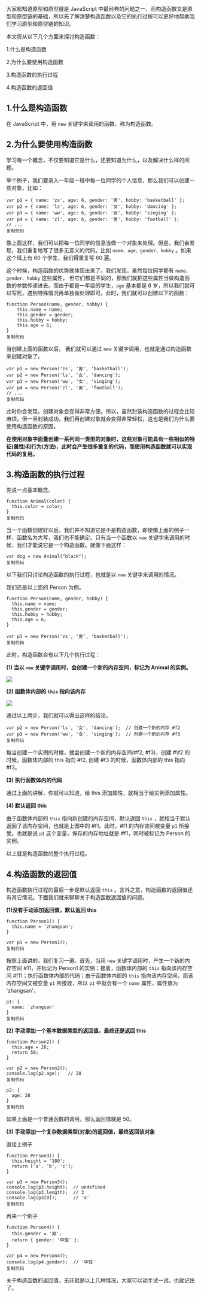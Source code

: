 大家都知道原型和原型链是 JavaScript 中最经典的问题之一，而构造函数又是原型和原型链的基础，所以先了解清楚构造函数以及它的执行过程可以更好地帮助我们学习原型和原型链的知识。

本文将从以下几个方面来探讨构造函数：

1.什么是构造函数

2.为什么要使用构造函数

3.构造函数的执行过程

4.构造函数的返回值

## 1.什么是构造函数

在 JavaScript 中，用 `new` 关键字来调用的函数，称为构造函数。

## 2.为什么要使用构造函数

学习每一个概念，不仅要知道它是什么，还要知道为什么，以及解决什么样的问题。

举个例子，我们要录入一年级一班中每一位同学的个人信息，那么我们可以创建一些对象，比如：

```
var p1 = { name: 'zs', age: 6, gender: '男', hobby: 'basketball' };
var p2 = { name: 'ls', age: 6, gender: '女', hobby: 'dancing' };
var p3 = { name: 'ww', age: 6, gender: '女', hobby: 'singing' };
var p4 = { name: 'zl', age: 6, gender: '男', hobby: 'football' };
// ...
复制代码
```

像上面这样，我们可以把每一位同学的信息当做一个对象来处理。但是，我们会发现，我们重复地写了很多无意义的代码。比如 `name、age、gender、hobby` 。如果这个班上有 60 个学生，我们得重复写 60 遍。

这个时候，构造函数的优势就体现出来了。我们发现，虽然每位同学都有 `name、gender、hobby` 这些属性， 但它们都是不同的，那我们就把这些属性当做构造函数的参数传递进去。而由于都是一年级的学生，`age` 基本都是 6 岁，所以我们就可以写死，遇到特殊情况再单独做处理即可。此时，我们就可以创建以下的函数：

```
function Person(name, gender, hobby) {
    this.name = name;
    this.gender = gender;
    this.hobby = hobby;
    this.age = 6;
}
复制代码
```

当创建上面的函数以后， 我们就可以通过 `new` 关键字调用，也就是通过构造函数来创建对象了。

```
var p1 = new Person('zs', '男', 'basketball');
var p2 = new Person('ls', '女', 'dancing');
var p3 = new Person('ww', '女', 'singing');
var p4 = new Person('zl', '男', 'football');
// ...
复制代码
```

此时你会发现，创建对象会变得非常方便。所以，虽然封装构造函数的过程会比较麻烦，但一旦封装成功，我们再创建对象就会变得非常轻松，这也是我们为什么要使用构造函数的原因。

**在使用对象字面量创建一系列同一类型的对象时，这些对象可能具有一些相似的特征(属性)和行为(方法)，此时会产生很多重复的代码，而使用构造函数就可以实现代码的复用。**

## 3.构造函数的执行过程

先说一点基本概念。

```
function Animal(color) {
  this.color = color;
}
复制代码
```

当一个函数创建好以后，我们并不知道它是不是构造函数，即使像上面的例子一样，函数名为大写，我们也不能确定。只有当一个函数以 `new` 关键字来调用的时候，我们才能说它是一个构造函数。就像下面这样：

```
var dog = new Animal("black");
复制代码
```

以下我们只讨论构造函数的执行过程，也就是以 `new` 关键字来调用的情况。

我们还是以上面的 Person 为例。

```
function Person(name, gender, hobby) {
  this.name = name;
  this.gender = gender;
  this.hobby = hobby;
  this.age = 6;
}

var p1 = new Person('zs', '男', 'basketball');
复制代码
```

此时，构造函数会有以下几个执行过程：

**(1) 当以 `new` 关键字调用时，会创建一个新的内存空间，标记为 Animal 的实例。**

![](https://user-gold-cdn.xitu.io/2018/3/8/16204b33ace36c97?imageView2/0/w/1280/h/960/format/webp/ignore-error/1)

**(2) 函数体内部的 `this` 指向该内存**

![](https://user-gold-cdn.xitu.io/2018/3/8/16204b444f40480b?imageView2/0/w/1280/h/960/format/webp/ignore-error/1)

通过以上两步，我们就可以得出这样的结论。

```
var p2 = new Person('ls', '女', 'dancing');  // 创建一个新的内存 #f2
var p3 = new Person('ww', '女', 'singing');  // 创建一个新的内存 #f3
复制代码
```

每当创建一个实例的时候，就会创建一个新的内存空间(\#f2, \#f3)，创建 #\f2 的时候，函数体内部的 this 指向 \#f2, 创建 \#f3 的时候，函数体内部的 this 指向 \#f3。

**(3) 执行函数体内的代码**

通过上面的讲解，你就可以知道，给 this 添加属性，就相当于给实例添加属性。

**(4) 默认返回 this**

由于函数体内部的 `this` 指向新创建的内存空间，默认返回 `this` ，就相当于默认返回了该内存空间，也就是上图中的 \#f1。此时，#f1 的内存空间被变量 `p1` 所接受。也就是说 `p1` 这个变量，保存的内存地址就是 \#f1，同时被标记为 Person 的实例。

以上就是构造函数的整个执行过程。

## 4.构造函数的返回值

构造函数执行过程的最后一步是默认返回 `this` 。言外之意，构造函数的返回值还有其它情况。下面我们就来聊聊关于构造函数返回值的问题。

**(1)没有手动添加返回值，默认返回 this**

```
function Person1() {
  this.name = 'zhangsan';
}

var p1 = new Person1();
复制代码
```

按照上面讲的，我们复习一遍。首先，当用 `new` 关键字调用时，产生一个新的内存空间 \#11，并标记为 Person1 的实例；接着，函数体内部的 `this` 指向该内存空间 \#f11；执行函数体内部的代码；由于函数体内部的 `this` 指向该内存空间，而该内存空间又被变量 `p1` 所接收，所以 `p1` 中就会有一个 `name` 属性，属性值为 'zhangsan'。

```
p1: {
  name: 'zhangsan'
}
复制代码
```

**(2) 手动添加一个基本数据类型的返回值，最终还是返回 this**

```
function Person2() {
  this.age = 28;
  return 50;
}

var p2 = new Person2();
console.log(p2.age);   // 28
复制代码
```

```
p2: {
  age: 28
}
复制代码
```

如果上面是一个普通函数的调用，那么返回值就是 50。

**(3) 手动添加一个复杂数据类型(对象)的返回值，最终返回该对象**

直接上例子

```
function Person3() {
  this.height = '180';
  return ['a', 'b', 'c'];
}

var p3 = new Person3();
console.log(p3.height);  // undefined
console.log(p3.length);  // 3
console.log(p3[0]);      // 'a'
复制代码
```

再来一个例子

```
function Person4() {
  this.gender = '男';
  return { gender: '中性' };
}

var p4 = new Person4();
console.log(p4.gender);  // '中性'
复制代码
```

关于构造函数的返回值，无非就是以上几种情况，大家可以动手试一试，也就记住了。
